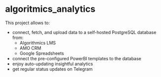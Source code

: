 # algoritmics_analytics
This project allows to:
* connect, fetch, and upload data to a self-hosted PostgreSQL database from:
  * Algorithmics LMS
  * AMO CRM
  * Google Spreadsheets
* connect the pre-configured PowerBI templates to the database
* enjoy auto-updating insightful analytics
* get regular status updates on Telegram

